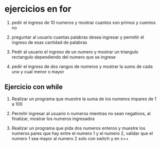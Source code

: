 # ejercicios en for

1) pedir el ingreso de 10 numeros y mostrar cuantos son primos y cuentos no

2) preguntar al usuario cuantas palabras desea ingresar y permitir el ingreso de esas cantidad de palabras

3) Pedir al usuario el ingreso de un numero y mostrar un triangulo rectangulo dependiendo del numero que se ingrese

4) pedir el ingreso de dos rangos de numeros y mostrar la sumo de cada uno y cual menor o mayor

## Ejercicio con while

1) Realizar un programa que muestre la suma de los numeros impares de 1 a 100

2) Permitir ingresar al usuario n numeros mientras no sean negativos, al finalizar, mostrar los numeros ingresados

3) Realizar un programa que pida dos numeros enteros y muestre los numeros pares que hay entre el numero 1 y el numero 2,
validar que el numero 1 sea mayor al numero 2 solo con switch y en c++
